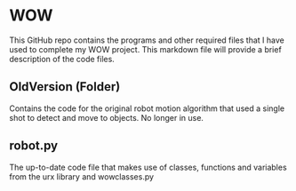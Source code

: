 # WOW
This GitHub repo contains the programs and other required files that I have used to complete my WOW project. This markdown file will provide a brief description of the code files.

## OldVersion (Folder)
Contains the code for the original robot motion algorithm that used a single shot to detect and move to objects. No longer in use.

## robot.py
The up-to-date code file that makes use of classes, functions and variables from the urx library and wowclasses.py
